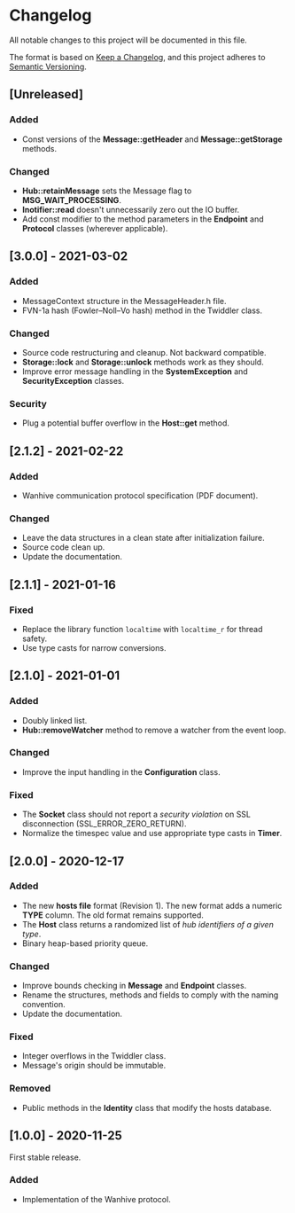 # Changelog

All notable changes to this project will be documented in this file.

The format is based on [Keep a Changelog](https://keepachangelog.com/en/1.0.0/),
and this project adheres to [Semantic Versioning](https://semver.org/spec/v2.0.0.html).

## [Unreleased]

### Added

- Const versions of the **Message::getHeader** and **Message::getStorage** methods.

### Changed

- **Hub::retainMessage** sets the Message flag to **MSG_WAIT_PROCESSING**.
- **Inotifier::read** doesn't unnecessarily zero out the IO buffer.
- Add const modifier to the method parameters in the **Endpoint** and **Protocol** classes (wherever applicable).

## [3.0.0] - 2021-03-02

### Added

- MessageContext structure in the MessageHeader.h file.
- FVN-1a hash (Fowler–Noll–Vo hash) method in the Twiddler class.

### Changed

- Source code restructuring and cleanup. Not backward compatible.
- **Storage::lock** and **Storage::unlock** methods work as they should.
- Improve error message handling in the **SystemException** and **SecurityException** classes.

### Security

- Plug a potential buffer overflow in the **Host::get** method.

## [2.1.2] - 2021-02-22

### Added

- Wanhive communication protocol specification (PDF document).

### Changed

- Leave the data structures in a clean state after initialization failure.
- Source code clean up.
- Update the documentation.

## [2.1.1] - 2021-01-16

### Fixed

- Replace the library function `localtime` with `localtime_r` for thread safety.
- Use type casts for narrow conversions.

## [2.1.0] - 2021-01-01

### Added

- Doubly linked list.
- **Hub::removeWatcher** method to remove a watcher from the event loop.

### Changed

- Improve the input handling in the **Configuration** class.

### Fixed

- The **Socket** class should not report a *security violation* on SSL disconnection (SSL_ERROR_ZERO_RETURN).
- Normalize the timespec value and use appropriate type casts in **Timer**.

## [2.0.0] - 2020-12-17

### Added

- The new **hosts file** format (Revision 1). The new format adds a numeric **TYPE** column. The old format remains supported.
- The **Host** class returns a randomized list of *hub identifiers of a given type*.
- Binary heap-based priority queue.

### Changed

- Improve bounds checking in **Message** and **Endpoint** classes.
- Rename the structures, methods and fields to comply with the naming convention.
- Update the documentation.

### Fixed

- Integer overflows in the Twiddler class.
- Message's origin should be immutable.

### Removed

- Public methods in the **Identity** class that modify the hosts database.

## [1.0.0] - 2020-11-25

First stable release.

### Added

- Implementation of the Wanhive protocol.
